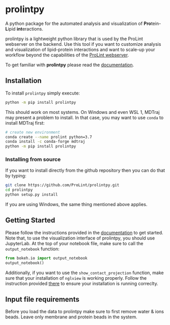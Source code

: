 # prolintpy
A python package for the automated analysis and visualization of **Pro**tein-**L**ipid **int**eractions.


prolintpy is a lightweight python library that is used by the ProLint webserver on the backend. Use this tool if you want to customize analysis and visualization of lipid-protein interactions and want to scale-up your workflow beyond the capabilities of the <a href="https://prolint.ca" target="_blank">ProLint webserver</a>. 

To get familiar with **prolintpy** please read the <a href="https://prolint.github.io/prolintpy" target="_blank">documentation</a>. 

## Installation 

To install `prolintpy` simply execute: 

```sh
python -m pip install prolintpy
```

This should work on most systems.
On Windows and even WSL 1, MDTraj may present a problem to install. In that case, you may want to use `conda` to 
install MDTraj first: 

```sh
# create new environment
conda create --name prolint python=3.7
conda install -c conda-forge mdtraj
python -m pip install prolintpy
```

### Installing from source
If you want to install directly from the github repository then you can do that by typing: 

```sh
git clone https://github.com/ProLint/prolintpy.git
cd prolintpy
python setup.py install
```

If you are using Windows, the same thing mentioned above applies. 

## Getting Started

Please follow the instructions provided in the <a href="https://prolint.github.io/prolintpy" target="_blank">documentation</a> to get started. Note that, to use the visualization interface of prolintpy, 
you should use JupyterLab. At the top of your notebook file, make sure to call the `output_notebook` function: 

```python
from bokeh.io import output_notebook
output_notebook()
```

Additionally, if you want to use the `show_contact_projection` function, make sure that your installation of `nglview` is working properly. 
Follow the instruction provided <a href="https://github.com/nglviewer/nglview" target="_blank">there</a> to ensure your installation is running correclty.

## Input file requirements
Before you load the data to prolintpy make sure to first remove water & ions beads. Leave only membrane and protein beads in the system. 

